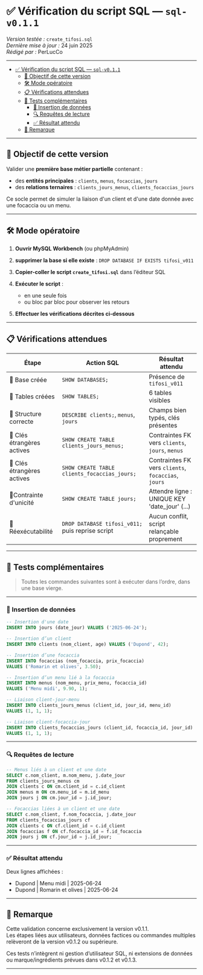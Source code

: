 # ✅ Vérification du script SQL — `sql-v0.1.1`

_Version testée :_ `create_tifosi.sql`  
_Dernière mise à jour :_ 24 juin 2025  
_Rédigé par :_ PerLucCo

---

- [✅ Vérification du script SQL — `sql-v0.1.1`](#-vérification-du-script-sql--sql-v011)
  - [🎯 Objectif de cette version](#-objectif-de-cette-version)
  - [🛠 Mode opératoire](#-mode-opératoire)
  - [📋 Vérifications attendues](#-vérifications-attendues)
  - [🧪 Tests complémentaires](#-tests-complémentaires)
    - [🧪 Insertion de données](#-insertion-de-données)
    - [🔍 Requêtes de lecture](#-requêtes-de-lecture)
    - [✅ Résultat attendu](#-résultat-attendu)
  - [📌 Remarque](#-remarque)

---

## 🎯 Objectif de cette version

Valider une **première base métier partielle** contenant :

- des **entités principales** : `clients`, `menus`, `focaccias`, `jours`
- des **relations ternaires** : `clients_jours_menus`, `clients_focaccias_jours`

Ce socle permet de simuler la liaison d'un client et d'une date donnée avec une focaccia ou un menu.

---

## 🛠 Mode opératoire

1. **Ouvrir MySQL Workbench** (ou phpMyAdmin)
2. **supprimer la base si elle existe** : `DROP DATABASE IF EXISTS tifosi_v011`
3. **Copier-coller le script `create_tifosi.sql`** dans l’éditeur SQL
4. **Exécuter le script** :
   - en une seule fois
   - ou bloc par bloc pour observer les retours

5. **Effectuer les vérifications décrites ci-dessous**

---

## 📋 Vérifications attendues

| Étape  | Action SQL | Résultat attendu |
|--|--|--|
| 🎯 Base créée               | `SHOW DATABASES;`  | Présence de `tifosi_v011` |
| 📂 Tables créées            | `SHOW TABLES;`  | 6 tables visibles |
| 🔎 Structure correcte       | `DESCRIBE clients;`, `menus`, `jours` | Champs bien typés, clés présentes |
| 🔗 Clés étrangères actives  | `SHOW CREATE TABLE clients_jours_menus;` | Contraintes FK vers `clients`, `jours`, `menus` |
| 🔗 Clés étrangères actives  | `SHOW CREATE TABLE clients_focaccias_jours;` | Contraintes FK vers `clients`, `focaccias`, `jours` |
| 🔎Contrainte d'unicité      | `SHOW CREATE TABLE jours;` | Attendre ligne : UNIQUE KEY 'date_jour' (...) |
| 🔁 Réexécutabilité          | `DROP DATABASE tifosi_v011;` puis reprise script | Aucun conflit, script relançable proprement |

---

## 🧪 Tests complémentaires

> Toutes les commandes suivantes sont à exécuter dans l’ordre, dans une base vierge.

---

### 🧪 Insertion de données

```sql
-- Insertion d'une date  
INSERT INTO jours (date_jour) VALUES ('2025-06-24');

-- Insertion d’un client  
INSERT INTO clients (nom_client, age) VALUES ('Dupond', 42);

-- Insertion d’une focaccia  
INSERT INTO focaccias (nom_focaccia, prix_focaccia)  
VALUES ('Romarin et olives', 3.50);

-- Insertion d’un menu lié à la focaccia  
INSERT INTO menus (nom_menu, prix_menu, focaccia_id)  
VALUES ('Menu midi', 9.90, 1);

-- Liaison client-jour-menu  
INSERT INTO clients_jours_menus (client_id, jour_id, menu_id)  
VALUES (1, 1, 1);

-- Liaison client-focaccia-jour  
INSERT INTO clients_focaccias_jours (client_id, focaccia_id, jour_id)  
VALUES (1, 1, 1);
```

---

### 🔍 Requêtes de lecture

```sql
-- Menus liés à un client et une date  
SELECT c.nom_client, m.nom_menu, j.date_jour  
FROM clients_jours_menus cm  
JOIN clients c ON cm.client_id = c.id_client  
JOIN menus m ON cm.menu_id = m.id_menu  
JOIN jours j ON cm.jour_id = j.id_jour;
```

```sql
-- Focaccias liées à un client et une date  
SELECT c.nom_client, f.nom_focaccia, j.date_jour  
FROM clients_focaccias_jours cf  
JOIN clients c ON cf.client_id = c.id_client  
JOIN focaccias f ON cf.focaccia_id = f.id_focaccia  
JOIN jours j ON cf.jour_id = j.id_jour;
```

---

### ✅ Résultat attendu

Deux lignes affichées :

- Dupond | Menu midi | 2025-06-24  
- Dupond | Romarin et olives | 2025-06-24

---

## 📌 Remarque

Cette validation concerne exclusivement la version v0.1.1.  
Les étapes liées aux utilisateurs, données factices ou commandes multiples relèveront de la version v0.1.2 ou supérieure.

Ces tests n’intègrent ni gestion d’utilisateur SQL, ni extensions de données ou marque/ingrédients prévues dans v0.1.2 et v0.1.3.

---
